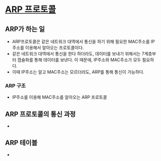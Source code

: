 # [ARP 프로토콜](https://youtu.be/LDsp-Xb168E?list=PL0d8NnikouEWcF1jJueLdjRIC4HsUlULi)

## ARP가 하는 일
- ARP프로토콜은 같은 네트워크 대역에서 통신을 하기 위해 필요한 MAC주소를 IP주소를 이용해서 알아오는 프로토콜이다.
- 같은 네트워크 대역에서 통신을 한다 하더라도, 데이터를 보내기 위해서는 7계층부터 캡슐화를 통해 데이터를 보낸다. 이 때문에, IP주소와 MAC주소가 모두 필요하다.
- 이때 IP주소는 알고 MAC주소는 모르더라도, ARP를 통해 통신이 가능하다.

### ARP 구조
- IP주소를 이용해 MAC주소를 알아오는 ARP 프로토콜

## ARP 프로토콜의 통신 과정
- 

## ARP 테이블
- 